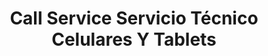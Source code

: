---
title: "Call Service Servicio Técnico Celulares Y Tablets"
url: /lomas-de-zamora/call-service-servicio-tecnico-celulares-y-tablets/
shop: Handy
---